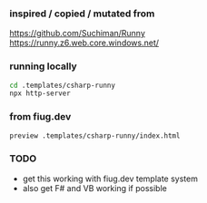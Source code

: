 ### inspired / copied / mutated from

https://github.com/Suchiman/Runny  
https://runny.z6.web.core.windows.net/

### running locally

```sh
cd .templates/csharp-runny
npx http-server
```

### from fiug.dev

```sh
preview .templates/csharp-runny/index.html
```

### TODO

- get this working with fiug.dev template system
- also get F# and VB working if possible
